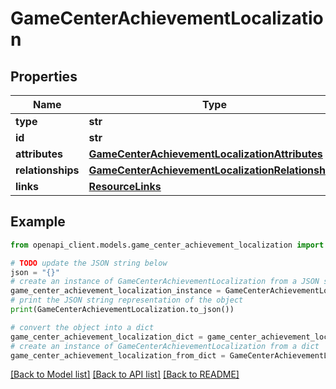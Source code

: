 # GameCenterAchievementLocalization


## Properties

Name | Type | Description | Notes
------------ | ------------- | ------------- | -------------
**type** | **str** |  | 
**id** | **str** |  | 
**attributes** | [**GameCenterAchievementLocalizationAttributes**](GameCenterAchievementLocalizationAttributes.md) |  | [optional] 
**relationships** | [**GameCenterAchievementLocalizationRelationships**](GameCenterAchievementLocalizationRelationships.md) |  | [optional] 
**links** | [**ResourceLinks**](ResourceLinks.md) |  | [optional] 

## Example

```python
from openapi_client.models.game_center_achievement_localization import GameCenterAchievementLocalization

# TODO update the JSON string below
json = "{}"
# create an instance of GameCenterAchievementLocalization from a JSON string
game_center_achievement_localization_instance = GameCenterAchievementLocalization.from_json(json)
# print the JSON string representation of the object
print(GameCenterAchievementLocalization.to_json())

# convert the object into a dict
game_center_achievement_localization_dict = game_center_achievement_localization_instance.to_dict()
# create an instance of GameCenterAchievementLocalization from a dict
game_center_achievement_localization_from_dict = GameCenterAchievementLocalization.from_dict(game_center_achievement_localization_dict)
```
[[Back to Model list]](../README.md#documentation-for-models) [[Back to API list]](../README.md#documentation-for-api-endpoints) [[Back to README]](../README.md)


